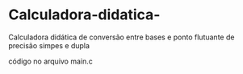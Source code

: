 # Calculadora-didatica-
Calculadora didática de conversão entre bases e ponto flutuante de precisão simpes e dupla


código no arquivo main.c

